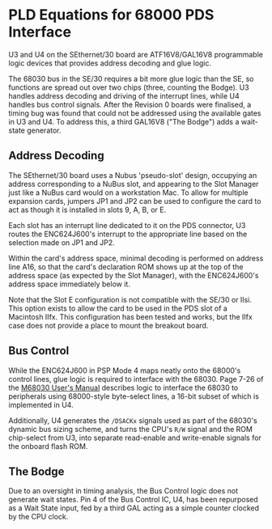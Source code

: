 # PLD Equations for 68000 PDS Interface

U3 and U4 on the SEthernet/30 board are ATF16V8/GAL16V8 programmable logic
devices that provides address decoding and glue logic.

The 68030 bus in the SE/30 requires a bit more glue logic than the SE, so
functions are spread out over two chips (three, counting the Bodge). U3 handles
address decoding and driving of the interrupt lines, while U4 handles bus
control signals. After the Revision 0 boards were finalised, a timing bug was
found that could not be addressed using the available gates in U3 and U4. To
address this, a third GAL16V8 ("The Bodge") adds a wait-state generator.

## Address Decoding

The SEthernet/30 board uses a Nubus 'pseudo-slot' design, occupying an address
corresponding to a NuBus slot, and appearing to the Slot Manager just like a
NuBus card would on a workstation Mac. To allow for multiple expansion cards,
jumpers JP1 and JP2 can be used to configure the card to act as though it is
installed in slots 9, A, B, or E.

Each slot has an interrupt line dedicated to it on the PDS connector, U3 routes
the ENC624J600's interrupt to the appropriate line based on the selection made
on JP1 and JP2.

Within the card's address space, minimal decoding is performed on address line
A16, so that the card's declaration ROM shows up at the top of the address space
(as expected by the Slot Manager), with the ENC624J600's address space
immediately below it.

Note that the Slot E configuration is not compatible with the SE/30 or IIsi.
This option exists to allow the card to be used in the PDS slot of a Macintosh
IIfx. This configuration has been tested and works, but the IIfx case does not
provide a place to mount the breakout board.

## Bus Control

While the ENC624J600 in PSP Mode 4 maps neatly onto the 68000's control lines,
glue logic is required to interface with the 68030. Page 7-26 of the [M68030
User's Manual](https://www.nxp.com/docs/en/reference-manual/MC68030UM-P1.pdf)
describes logic to interface the 68030 to peripherals using 68000-style
byte-select lines, a 16-bit subset of which is implemented in U4.

Additionally, U4 generates the `/DSACKx` signals used as part of the 68030's
dynamic bus sizing scheme, and turns the CPU's `R/W` signal and the ROM
chip-select from U3, into separate read-enable and write-enable signals for the
onboard flash ROM.

## The Bodge

Due to an oversight in timing analysis, the Bus Control logic does not generate
wait states. Pin 4 of the Bus Control IC, U4, has been repurposed as a Wait
State input, fed by a third GAL acting as a simple counter clocked by the CPU
clock.
